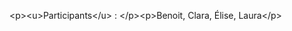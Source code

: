 &lt;p&gt;&lt;u&gt;Participants&lt;&#x2F;u&gt; : &lt;&#x2F;p&gt;&lt;p&gt;Benoit, Clara, Élise, Laura&lt;&#x2F;p&gt;